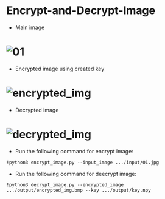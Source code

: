 # Encrypt-and-Decrypt-Image

- Main image

# ![01](https://github.com/n-ebrahimian/Encrypt-and-Decrypt-Image/blob/main/input/01.jpg)

- Encrypted image using created key

# ![encrypted_img](https://raw.githubusercontent.com/n-ebrahimian/Encrypt-and-Decrypt-Image/main/output/encrypted_img.bmp)   
                         
- Decrypted image

# ![decrypted_img](https://github.com/n-ebrahimian/Encrypt-and-Decrypt-Image/blob/main/output/decrypted_img.jpg)   

- Run the following command for encrypt image:

```
!python3 encrypt_image.py --input_image .../input/01.jpg

```

- Run the following command for deecrypt image:

```
!python3 decrypt_image.py --encrypted_image .../output/encrypted_img.bmp --key .../output/key.npy

```
